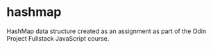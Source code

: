 # hashmap

HashMap data structure created as an assignment as part of the Odin Project Fullstack JavaScript course.
